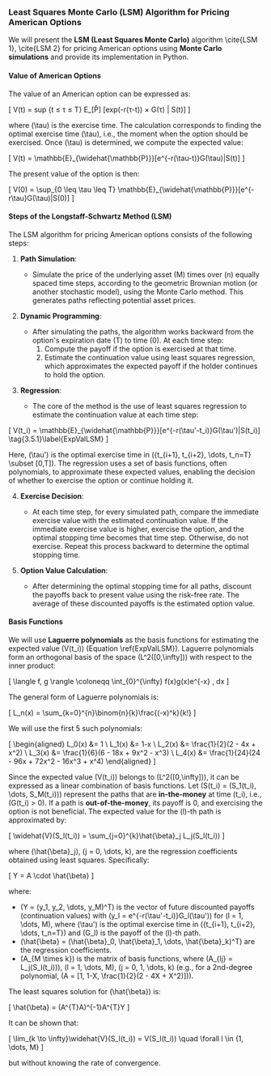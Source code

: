 ### Least Squares Monte Carlo (LSM) Algorithm for Pricing American Options

We will present the **LSM (Least Squares Monte Carlo)** algorithm \cite{LSM 1}, \cite{LSM 2} for pricing American options using **Monte Carlo simulations** and provide its implementation in Python.

#### Value of American Options
The value of an American option can be expressed as:

\[
V(t) = sup {t ≤ τ ≤ T} E_[P̂] [exp(-r(τ-t)) × G(τ) | S(t)]
\]

where \(\tau\) is the exercise time. The calculation corresponds to finding the optimal exercise time \(\tau\), i.e., the moment when the option should be exercised. Once \(\tau\) is determined, we compute the expected value:

\[
V(t) = \mathbb{E}_{\widehat{\mathbb{P}}}[e^{-r(\tau-t)}G(\tau)|S(t)]
\]

The present value of the option is then:

\[
V(0) = \sup_{0 \leq \tau \leq T} \mathbb{E}_{\widehat{\mathbb{P}}}[e^{-r\tau}G(\tau)|S(0)]
\]

#### Steps of the Longstaff-Schwartz Method (LSM)
The LSM algorithm for pricing American options consists of the following steps:

1. **Path Simulation**:
   - Simulate the price of the underlying asset \(M\) times over \(n\) equally spaced time steps, according to the geometric Brownian motion (or another stochastic model), using the Monte Carlo method. This generates paths reflecting potential asset prices.

2. **Dynamic Programming**:
   - After simulating the paths, the algorithm works backward from the option's expiration date \(T\) to time \(0\). At each time step:
     1. Compute the payoff if the option is exercised at that time.
     2. Estimate the continuation value using least squares regression, which approximates the expected payoff if the holder continues to hold the option.

3. **Regression**:
   - The core of the method is the use of least squares regression to estimate the continuation value at each time step:

\[
V(t_i) = \mathbb{E}_{\widehat{\mathbb{P}}}[e^{-r(\tau'-t_i)}G(\tau')|S(t_i)] \tag{3.5.1}\label{ExpValLSM}
\]

   Here, \(\tau'\) is the optimal exercise time in \(\{t_{i+1}, t_{i+2}, \dots, t_n=T\} \subset [0,T]\). The regression uses a set of basis functions, often polynomials, to approximate these expected values, enabling the decision of whether to exercise the option or continue holding it.

4. **Exercise Decision**:
   - At each time step, for every simulated path, compare the immediate exercise value with the estimated continuation value. If the immediate exercise value is higher, exercise the option, and the optimal stopping time becomes that time step. Otherwise, do not exercise. Repeat this process backward to determine the optimal stopping time.

5. **Option Value Calculation**:
   - After determining the optimal stopping time for all paths, discount the payoffs back to present value using the risk-free rate. The average of these discounted payoffs is the estimated option value.

#### Basis Functions
We will use **Laguerre polynomials** as the basis functions for estimating the expected value \(V(t_i)\) (Equation \ref{ExpValLSM}). Laguerre polynomials form an orthogonal basis of the space \(L^2([0,\infty])\) with respect to the inner product:

\[
\langle f, g \rangle \coloneqq \int_{0}^{\infty} f(x)g(x)e^{-x} \, dx
\]

The general form of Laguerre polynomials is:

\[
L_n(x) = \sum_{k=0}^{n}\binom{n}{k}\frac{(-x)^k}{k!}
\]

We will use the first 5 such polynomials:

\[
\begin{aligned}
L_0(x) &= 1 \\
L_1(x) &= 1-x \\
L_2(x) &= \frac{1}{2}(2 - 4x + x^2) \\
L_3(x) &= \frac{1}{6}(6 - 18x + 9x^2 - x^3) \\
L_4(x) &= \frac{1}{24}(24 - 96x + 72x^2 - 16x^3 + x^4)
\end{aligned}
\]

Since the expected value \(V(t_i)\) belongs to \(L^2([0,\infty])\), it can be expressed as a linear combination of basis functions. Let \(S(t_i) = (S_1(t_i), \dots, S_M(t_i))\) represent the paths that are **in-the-money** at time \(t_i\), i.e., \(G(t_i) > 0\). If a path is **out-of-the-money**, its payoff is 0, and exercising the option is not beneficial. The expected value for the \(l\)-th path is approximated by:

\[
\widehat{V}(S_l(t_i)) = \sum_{j=0}^{k}\hat{\beta}_j L_j(S_l(t_i))
\]

where \(\hat{\beta}_j\), \(j = 0, \dots, k\), are the regression coefficients obtained using least squares. Specifically:

\[
Y = A \cdot \hat{\beta}
\]

where:

- \(Y = (y_1, y_2, \dots, y_M)^T\) is the vector of future discounted payoffs (continuation values) with \(y_l = e^{-r(\tau'-t_i)}G_l(\tau')\) for \(l = 1, \dots, M\), where \(\tau'\) is the optimal exercise time in \(\{t_{i+1}, t_{i+2}, \dots, t_n=T\}\) and \(G_l\) is the payoff of the \(l\)-th path.
- \(\hat{\beta} = (\hat{\beta}_0, \hat{\beta}_1, \dots, \hat{\beta}_k)^T\) are the regression coefficients.
- \(A_{M \times k}\) is the matrix of basis functions, where \(A_{lj} = L_j(S_l(t_i))\), \(l = 1, \dots, M\), \(j = 0, 1, \dots, k\) (e.g., for a 2nd-degree polynomial, \(A = [1, 1-X, \frac{1}{2}(2 - 4X + X^2)]\)).

The least squares solution for \(\hat{\beta}\) is:

\[
\hat{\beta} = (A^{T}A)^{-1}A^{T}Y
\]

It can be shown that:

\[
\lim_{k \to \infty}\widehat{V}(S_l(t_i)) = V(S_l(t_i)) \quad \forall l \in \{1, \dots, M\}
\]

but without knowing the rate of convergence.
